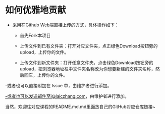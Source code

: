 # 如何优雅地贡献

- 采用在Github Web端直接上传的方式，具体操作如下：
  - 首先Fork本项目

  - 上传文件到已有文件夹：打开对应文件夹，点击绿色Download按钮旁的upload，上传你的文件。

  - 上传文件到新文件夹：打开任意文件夹，点击绿色Download按钮旁的upload，把浏览器地址栏中文件夹名称改为你想要新建的文件夹名称，然后回车，上传你的文件。

-或者也可以直接附加在 Issue 中，由维护者进行添加。

-或者也可以发送邮件至i@laiczhang.com，由维护者进行添加。

当然，欢迎往对应课程的README.md.md里面放自己的GitHub对应仓库链接~
